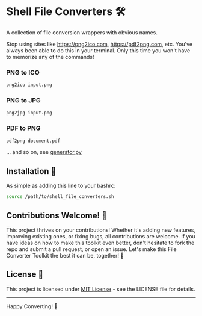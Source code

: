 # Shell File Converters 🛠️
A collection of file conversion wrappers with obvious names.

Stop using sites like https://png2ico.com, https://pdf2png.com, etc. You've always been able to do this in your terminal.
Only this time you won't have to memorize any of the commands!

### PNG to ICO

```sh
png2ico input.png
```

### PNG to JPG

```sh
png2jpg input.png
```

### PDF to PNG

```sh
pdf2png document.pdf
```

... and so on, see [generator.py](generator.py)

## Installation 🚀

As simple as adding this line to your bashrc:

```bash
source /path/to/shell_file_converters.sh
```

## Contributions Welcome! 🤝

This project thrives on your contributions! Whether it's adding new features, improving existing ones, or fixing bugs, all contributions are welcome. If you have ideas on how to make this toolkit even better, don't hesitate to fork the repo and submit a pull request, or open an issue. Let's make this File Converter Toolkit the best it can be, together! 💪

## License 📄

This project is licensed under [MIT License](LICENSE) - see the LICENSE file for details.

---

Happy Converting! 🎉
